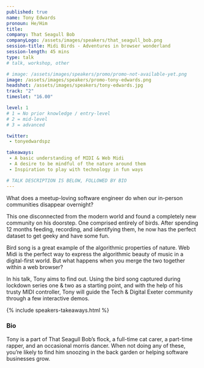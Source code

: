 ```yaml
---
published: true
name: Tony Edwards
pronoun: He/Him
title: 
company: That Seagull Bob
companyLogo: /assets/images/speakers/that_seagull_bob.png
session-title: Midi Birds - Adventures in browser wonderland
session-length: 45 mins
type: talk
# talk, workshop, other

# image: /assets/images/speakers/promo/promo-not-available-yet.png
image: /assets/images/speakers/promo-tony-edwards.png
headshot: /assets/images/speakers/tony-edwards.jpg
track: "2"
timeslot: "16.00"

level: 1
# 1 = No prior knowledge / entry-level
# 2 = mid-level
# 3 = advanced

twitter:
 - tonyedwardspz

takeaways:
 - A basic understanding of MIDI & Web Midi
 - A desire to be mindful of the nature around them
 - Inspiration to play with technology in fun ways 

# TALK DESCRIPTION IS BELOW, FOLLOWED BY BIO
---
```


What does a meetup-loving software engineer do when our in-person communities disappear overnight?
 
This one disconnected from the modern world and found a completely new community on his doorstep. One comprised entirely of birds. After spending 12 months feeding, recording, and identifying them, he now has the perfect dataset to get geeky and have some fun.
 
Bird song is a great example of the algorithmic properties of nature. Web Midi is the perfect way to express the algorithmic beauty of music in a digital-first world. But what happens when you merge the two together within a web browser?
 
In his talk, Tony aims to find out. Using the bird song captured during lockdown series one & two as a starting point, and with the help of his trusty MIDI controller, Tony will guide the Tech & Digital Exeter community through a few interactive demos.


{% include speakers-takeaways.html %}

<h3>Bio</h3>

Tony is a part of That Seagull Bob’s flock, a full-time cat carer, a part-time rapper, and an occasional morris dancer. When not doing any of these, you’re likely to find him snoozing in the back garden or helping software businesses grow. 
